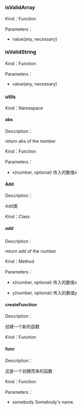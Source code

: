 
### isValidArray


Kind：Function


Parameters：

- value(any, necessary) 


### isValidString


Kind：Function


Parameters：

- value(any, necessary) 


### utils


Kind：Namespace


#### abs


Description：

return abs of the number


Kind：Function


Parameters：

- x(number, optional) 传入的数值x




#### Add


Description：

Add类


Kind：Class


##### add


Description：

return add of the number


Kind：Method


Parameters：

- x(number, optional) 传入的数值x




- y(number, optional) 传入的数值y




#### createFunction


Description：

创建一个新的函数


Kind：Function


#### func


Description：

这是一个创建而来的函数


Kind：Function


Parameters：
- somebody Somebody's name.
